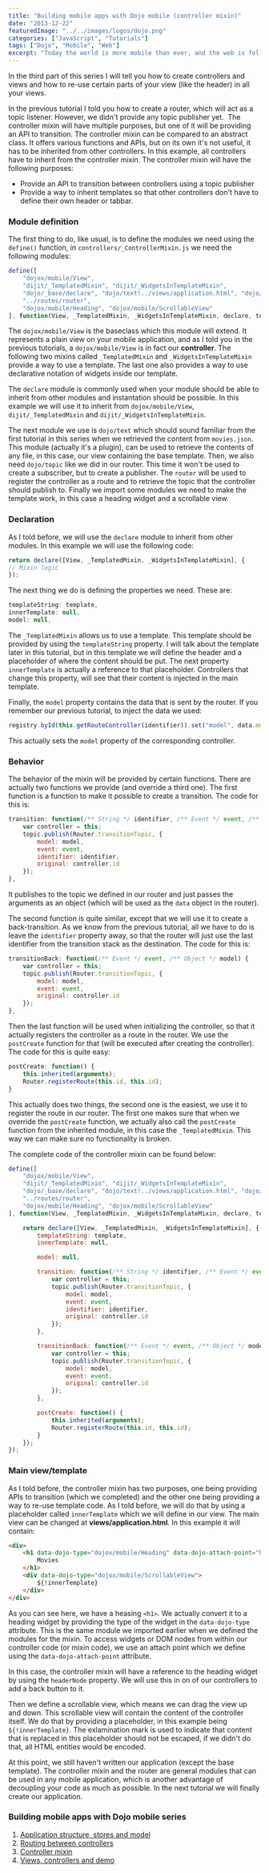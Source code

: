 ```yaml
---
title: "Building mobile apps with Dojo mobile (controller mixin)"
date: "2013-12-22"
featuredImage: "../../images/logos/dojo.png"
categories: ["JavaScript", "Tutorials"]
tags: ["Dojo", "Mobile", "Web"]
excerpt: "Today the world is more mobile than ever, and the web is following this trend. In this tutorial I will create a mobile app using the Dojo Mobile."
---
```


In the third part of this series I will tell you how to create controllers and views and how to re-use certain parts of your view (like the header) in all your views.

In the previous tutorial I told you how to create a router, which will act as a topic listener. However, we didn't provide any topic publisher yet.  The controller mixin will have multiple purposes, but one of it will be providing an API to transition. The controller mixin can be compared to an abstract class. It offers various functions and APIs, but on its own it's not useful, it has to be inherited from other controllers. In this example, all controllers have to inherit from the controller mixin. The controller mixin will have the following purposes:

- Provide an API to transition between controllers using a topic publisher
- Provide a way to inherit templates so that other controllers don't have to define their own header or tabbar.

### Module definition

The first thing to do, like usual, is to define the modules we need using the `define()` function, in `controllers/_ControllerMixin.js` we need the following modules:

```javascript
define([
    "dojox/mobile/View",
    "dijit/_TemplatedMixin", "dijit/_WidgetsInTemplateMixin",
    "dojo/_base/declare", "dojo/text!../views/application.html", "dojo/topic",
    "../routes/router",
    "dojox/mobile/Heading", "dojox/mobile/ScrollableView"
], function(View, _TemplatedMixin, _WidgetsInTemplateMixin, declare, template, topic, Router) {
```

The `dojox/mobile/View` is the baseclass which this module will extend. It represents a plain view on your mobile application, and as I told you in the previous tutorials, a `dojox/mobile/View` is in fact our **controller**. The following two mixins called `_TemplatedMixin` and `_WidgetsInTemplateMixin` provide a way to use a template. The last one also provides a way to use declarative notation of widgets inside our template.

The `declare` module is commonly used when your module should be able to inherit from other modules and instantation should be possible. In this example we will use it to inherit from `dojox/mobile/View`, `dijit/_TemplatedMixin` and `dijit/_WidgetsInTemplateMixin`.

The next module we use is `dojo/text` which should sound familiar from the first tutorial in this series when we retrieved the content from `movies.json`. This module (actually it's a plugin), can be used to retrieve the contents of any file, in this case, our view containing the base template. Then, we also need `dojo/topic` like we did in our router. This time it won't be used to create a subscriber, but to create a publisher. The `router` will be used to register the controller as a route and to retrieve the topic that the controller should publish to. Finally we import some modules we need to make the template work, in this case a heading widget and a scrollable view.

### Declaration

As I told before, we will use the `declare` module to inherit from other modules. In this example we will use the following code:

```javascript
return declare([View, _TemplatedMixin, _WidgetsInTemplateMixin], {
// Mixin logic
});
```

The next thing we do is defining the properties we need. These are:

```javascript
templateString: template,
innerTemplate: null,
model: null,
```

The `_TemplatedMixin` allows us to use a template. This template should be provided by using the `templateString` property. I will talk about the template later in this tutorial, but in this template we will define the header and a placeholder of where the content should be put. The next property `innerTemplate` is actually a reference to that placeholder. Controllers that change this property, will see that their content is injected in the main template.

Finally, the `model` property contains the data that is sent by the router. If you remember our previous tutorial, to inject the data we used:

```javascript
registry.byId(this.getRouteController(identifier)).set("model", data.model);
```

This actually sets the `model` property of the corresponding controller.

### Behavior

The behavior of the mixin will be provided by certain functions. There are actually two functions we provide (and override a third one). The first function is a function to make it possible to create a transition. The code for this is:

```javascript
transition: function(/** String */ identifier, /** Event */ event, /** Object */ model) {
    var controller = this;
    topic.publish(Router.transitionTopic, {
        model: model,
        event: event,
        identifier: identifier,
        original: controller.id
    });
},
```

It publishes to the topic we defined in our router and just passes the arguments as an object (which will be used as the `data` object in the router).

The second function is quite similar, except that we will use it to create a back-transition. As we know from the previous tutorial, all we have to do is leave the `identifier` property away, so that the router will just use the last identifier from the transition stack as the destination. The code for this is:

```javascript
transitionBack: function(/** Event */ event, /** Object */ model) {
    var controller = this;
    topic.publish(Router.transitionTopic, {
        model: model,
        event: event,
        original: controller.id
    });
},
```

Then the last function will be used when initializing the controller, so that it actually registers the controller as a route in the router. We use the `postCreate` function for that (will be executed after creating the controller). The code for this is quite easy:

```javascript
postCreate: function() {
    this.inherited(arguments);
    Router.registerRoute(this.id, this.id);
}
```

This actually does two things, the second one is the easiest, we use it to register the route in our router. The first one makes sure that when we override the `postCreate` function, we actually also call the `postCreate` function from the inherited module, in this case the `_TemplatedMixin`. This way we can make sure no functionality is broken.

The complete code of the controller mixin can be found below:

```javascript
define([
    "dojox/mobile/View",
    "dijit/_TemplatedMixin", "dijit/_WidgetsInTemplateMixin",
    "dojo/_base/declare", "dojo/text!../views/application.html", "dojo/topic",
    "../routes/router",
    "dojox/mobile/Heading", "dojox/mobile/ScrollableView"
], function(View, _TemplatedMixin, _WidgetsInTemplateMixin, declare, template, topic, Router) {

    return declare([View, _TemplatedMixin, _WidgetsInTemplateMixin], {
        templateString: template,
        innerTemplate: null,

        model: null,

        transition: function(/** String */ identifier, /** Event */ event, /** Object */ model) {
            var controller = this;
            topic.publish(Router.transitionTopic, {
                model: model,
                event: event,
                identifier: identifier,
                original: controller.id
            });
        },

        transitionBack: function(/** Event */ event, /** Object */ model) {
            var controller = this;
            topic.publish(Router.transitionTopic, {
                model: model,
                event: event,
                original: controller.id
            });
        },

        postCreate: function() {
            this.inherited(arguments);
            Router.registerRoute(this.id, this.id);
        }
    });
});
```

### Main view/template

As I told before, the controller mixin has two purposes, one being providing APIs to transition (which we completed) and the other one being providing a way to re-use template code. As I told before, we will do that by using a placeholder called `innerTemplate` which we will define in our view. The main view can be changed at **views/application.html**. In this example it will contain:

```html
<div>
    <h1 data-dojo-type="dojox/mobile/Heading" data-dojo-attach-point="headerNode">
        Movies
    </h1>
    <div data-dojo-type="dojox/mobile/ScrollableView">
        ${!innerTemplate}
    </div>
</div>
```

As you can see here, we have a heasing `<h1>`. We actually convert it to a heading widget by providing the type of the widget in the `data-dojo-type` attribute. This is the same module we imported earlier when we defined the modules for the mixin. To access widgets or DOM nodes from within our controller code (or mixin code), we use an attach point which we define using the `data-dojo-attach-point` attribute.

In this case, the controller mixin will have a reference to the heading widget by using the `headerNode` property. We will use this in on of our controllers to add a back button to it.

Then we define a scrollable view, which means we can drag the view up and down. This scrollable view will contain the content of the controller itself. We do that by providing a placeholder, in this example being `${!innerTemplate}`. The exlamination mark is used to indicate that content that is replaced in this placeholder should not be escaped, if we didn't do that, all HTML entities would be encoded.

At this point, we still haven't written our application (except the base template). The controller mixin and the router are general modules that can be used in any mobile application, which is another advantage of decoupling your code as much as possible. In the next tutorial we will finally create our application.

### Building mobile apps with Dojo mobile series

1. [Application structure, stores and model](/dojo-mobile-model/)
2. [Routing between controllers](/dojo-mobile-router/)
3. [Controller mixin](/dojo-mobile-controller-mixin/)
4. [Views, controllers and demo](/dojo-mobile-controllers/)
